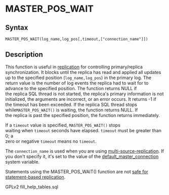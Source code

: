 # MASTER\_POS\_WAIT

## Syntax

```
MASTER_POS_WAIT(log_name,log_pos[,timeout,["connection_name"]])
```

## Description

This function is useful in [replication](broken-reference) for controlling primary/replica synchronization. It blocks until the replica has read and applied all updates up to the specified position (`log_name,log_pos`) in the primary log. The return value is the number of log events the replica had to wait for to advance to the specified position. The function returns NULL if\
the replica SQL thread is not started, the replica's primary information is not\
initialized, the arguments are incorrect, or an error occurs. It returns -1 if\
the timeout has been exceeded. If the replica SQL thread stops while`MASTER_POS_WAIT()` is waiting, the function returns NULL. If\
the replica is past the specified position, the function returns immediately.

If a `timeout` value is specified, `MASTER_POS_WAIT()` stops\
waiting when `timeout` seconds have elapsed. `timeout` must be greater than 0; a\
zero or negative `timeout` means no `timeout`.

The `connection_name` is used when you are using [multi-source-replication](../../../../../../ha-and-performance/standard-replication/multi-source-replication.md). If you don't specify it, it's set to the value of the [default\_master\_connection](../../../../../../ha-and-performance/standard-replication/replication-and-binary-log-system-variables.md) system variable.

Statements using the MASTER\_POS\_WAIT() function are not [safe for statement-based replication](../../../../../../ha-and-performance/standard-replication/unsafe-statements-for-statement-based-replication.md).

GPLv2 fill\_help\_tables.sql
